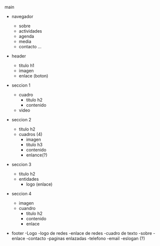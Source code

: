 main
  - navegador
    - sobre
    - actividades
    - agenda
    - media
    - contacto
    ...
  - header
    - titulo h1
    - imagen
    - enlace (boton)
  
  - seccion 1
    - cuadro
      - titulo h2
      - contenido
    - video
  - seccion 2
    - titulo h2
    - cuadros (4)
      - imagen
      - titulo h3
      - contenido
      - enlance(?)
  - seccion 3
    - titulo h2
    - entidades
      - logo (enlace)
  - seccion 4
    - imagen
    - cuandro
      - titulo h2
      - contenido
      - enlace
  - footer
    -Logo
    -logo de redes
      -enlace de redes
    -cuadro de texto
      -sobre
        -enlace
      -contacto
        -paginas enlazadas
        -telefono
        -email
    -eslogan (?)
  